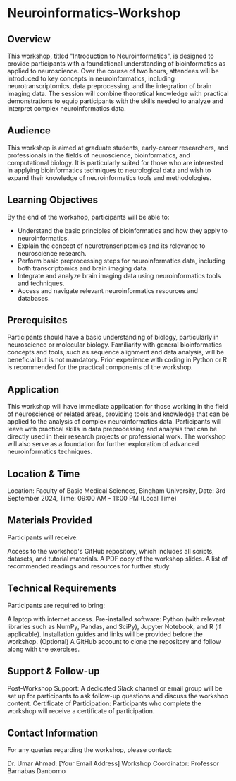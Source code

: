 # Neuroinformatics-Workshop

## Overview
This workshop, titled "Introduction to Neuroinformatics", is designed to provide participants with a foundational understanding of bioinformatics as applied to neuroscience. Over the course of two hours, attendees will be introduced to key concepts in neuroinformatics, including neurotranscriptomics, data preprocessing, and the integration of brain imaging data. The session will combine theoretical knowledge with practical demonstrations to equip participants with the skills needed to analyze and interpret complex neuroinformatics data.

## Audience
This workshop is aimed at graduate students, early-career researchers, and professionals in the fields of neuroscience, bioinformatics, and computational biology. It is particularly suited for those who are interested in applying bioinformatics techniques to neurological data and wish to expand their knowledge of neuroinformatics tools and methodologies.

## Learning Objectives
By the end of the workshop, participants will be able to:

- Understand the basic principles of bioinformatics and how they apply to neuroinformatics.
- Explain the concept of neurotranscriptomics and its relevance to neuroscience research.
- Perform basic preprocessing steps for neuroinformatics data, including both transcriptomics and brain imaging data.
- Integrate and analyze brain imaging data using neuroinformatics tools and techniques.
- Access and navigate relevant neuroinformatics resources and databases.


## Prerequisites
Participants should have a basic understanding of biology, particularly in neuroscience or molecular biology. Familiarity with general bioinformatics concepts and tools, such as sequence alignment and data analysis, will be beneficial but is not mandatory. Prior experience with coding in Python or R is recommended for the practical components of the workshop.

## Application
This workshop will have immediate application for those working in the field of neuroscience or related areas, providing tools and knowledge that can be applied to the analysis of complex neuroinformatics data. Participants will leave with practical skills in data preprocessing and analysis that can be directly used in their research projects or professional work. The workshop will also serve as a foundation for further exploration of advanced neuroinformatics techniques.

## Location & Time
Location: Faculty of Basic Medical Sciences, Bingham University,  Date: 3rd September 2024, Time: 09:00 AM - 11:00 PM (Local Time)

## Materials Provided
Participants will receive:

Access to the workshop's GitHub repository, which includes all scripts, datasets, and tutorial materials.
A PDF copy of the workshop slides.
A list of recommended readings and resources for further study.

## Technical Requirements
Participants are required to bring:

A laptop with internet access.
Pre-installed software: Python (with relevant libraries such as NumPy, Pandas, and SciPy), Jupyter Notebook, and R (if applicable). Installation guides and links will be provided before the workshop.
(Optional) A GitHub account to clone the repository and follow along with the exercises.

## Support & Follow-up
Post-Workshop Support: A dedicated Slack channel or email group will be set up for participants to ask follow-up questions and discuss the workshop content.
Certificate of Participation: Participants who complete the workshop will receive a certificate of participation.

## Contact Information
For any queries regarding the workshop, please contact:

Dr. Umar Ahmad: [Your Email Address]
Workshop Coordinator: Professor Barnabas Danborno
